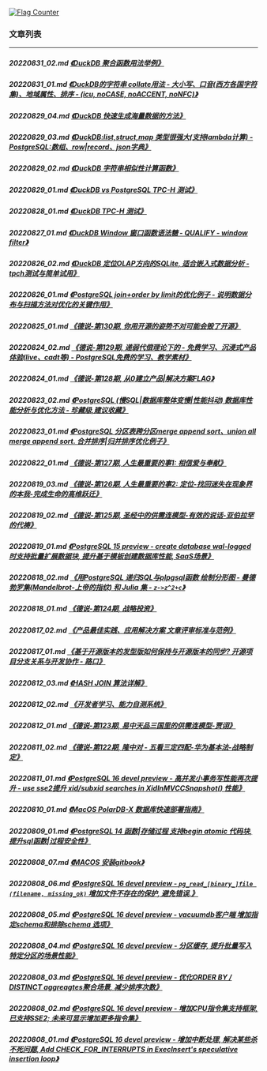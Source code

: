<a rel="nofollow" href="http://info.flagcounter.com/h9V1"  ><img src="http://s03.flagcounter.com/count/h9V1/bg_FFFFFF/txt_000000/border_CCCCCC/columns_2/maxflags_12/viewers_0/labels_0/pageviews_0/flags_0/"  alt="Flag Counter"  border="0"  ></a>  
  
### 文章列表  
----  
##### 20220831_02.md   [《DuckDB 聚合函数用法举例》](20220831_02.md)  
##### 20220831_01.md   [《DuckDB的字符串 collate用法 - 大小写、口音(西方各国字符集)、地域属性、排序 - (icu, noCASE, noACCENT, noNFC)》](20220831_01.md)  
##### 20220829_04.md   [《DuckDB 快速生成海量数据的方法》](20220829_04.md)  
##### 20220829_03.md   [《DuckDB:list,struct,map 类型很强大(支持lambda计算) - PostgreSQL:数组、row|record、json字典》](20220829_03.md)  
##### 20220829_02.md   [《DuckDB 字符串相似性计算函数》](20220829_02.md)  
##### 20220829_01.md   [《DuckDB vs PostgreSQL TPC-H 测试》](20220829_01.md)  
##### 20220828_01.md   [《DuckDB TPC-H 测试》](20220828_01.md)  
##### 20220827_01.md   [《DuckDB Window 窗口函数语法糖 - QUALIFY - window filter》](20220827_01.md)  
##### 20220826_02.md   [《DuckDB 定位OLAP方向的SQLite, 适合嵌入式数据分析 - tpch测试与简单试用》](20220826_02.md)  
##### 20220826_01.md   [《PostgreSQL join+order by limit的优化例子 - 说明数据分布与扫描方法对优化的关键作用》](20220826_01.md)  
##### 20220825_01.md   [《德说-第130期, 你用开源的姿势不对可能会毁了开源》](20220825_01.md)  
##### 20220824_02.md   [《德说-第129期, 递弱代偿理论下的 - 免费学习、沉浸式产品体验(live、cadt等) - PostgreSQL免费的学习、教学素材》](20220824_02.md)  
##### 20220824_01.md   [《德说-第128期, 从0建立产品|解决方案FLAG》](20220824_01.md)  
##### 20220823_02.md   [《PostgreSQL (慢SQL|数据库整体变慢|性能抖动) 数据库性能分析与优化方法 - 珍藏级,建议收藏》](20220823_02.md)  
##### 20220823_01.md   [《PostgreSQL 分区表跨分区merge append sort、union all merge append sort. 合并排序|归并排序优化例子》](20220823_01.md)  
##### 20220822_01.md   [《德说-第127期, 人生最重要的事1: 相信爱与奉献》](20220822_01.md)  
##### 20220819_03.md   [《德说-第126期, 人生最重要的事2: 定位-找回迷失在现象界的本我-完成生命的高维跃迁》](20220819_03.md)  
##### 20220819_02.md   [《德说-第125期, 圣经中的供需连模型-有效的说话-亚伯拉罕的代祷》](20220819_02.md)  
##### 20220819_01.md   [《PostgreSQL 15 preview - create database wal-logged 时支持批量扩展数据块, 提升基于模板创建数据库性能, SaaS场景》](20220819_01.md)  
##### 20220818_02.md   [《用PostgreSQL 递归SQL与plpgsql函数 绘制分形图 - 曼德勃罗集(Mandelbrot-上帝的指纹) 和 Julia 集 - `z->z^2+c`》](20220818_02.md)  
##### 20220818_01.md   [《德说-第124期, 战略投资》](20220818_01.md)  
##### 20220817_02.md   [《产品最佳实践、应用解决方案 文章评审标准与范例》](20220817_02.md)  
##### 20220817_01.md   [《基于开源版本的发型版如何保持与开源版本的同步? 开源项目分支关系与开发协作 - 路口》](20220817_01.md)  
##### 20220812_03.md   [《HASH JOIN 算法详解》](20220812_03.md)  
##### 20220812_02.md   [《开发者学习、能力自测系统》](20220812_02.md)  
##### 20220812_01.md   [《德说-第123期, 易中天品三国里的供需连模型-贾诩》](20220812_01.md)  
##### 20220811_02.md   [《德说-第122期, 隆中对 - 五看三定四配-华为基本法-战略制定》](20220811_02.md)  
##### 20220811_01.md   [《PostgreSQL 16 devel preview - 高并发小事务写性能再次提升 - use sse2提升 xid/subxid searches in XidInMVCCSnapshot() 性能》](20220811_01.md)  
##### 20220810_01.md   [《MacOS PolarDB-X 数据库快速部署指南》](20220810_01.md)  
##### 20220809_01.md   [《PostgreSQL 14 函数|存储过程 支持begin atomic 代码块, 提升sql函数|过程安全性》](20220809_01.md)  
##### 20220808_07.md   [《MACOS 安装gitbook》](20220808_07.md)  
##### 20220808_06.md   [《PostgreSQL 16 devel preview - `pg_read_[binary_]file (filename, missing_ok)` 增加文件不存在的保护, 避免错误.》](20220808_06.md)  
##### 20220808_05.md   [《PostgreSQL 16 devel preview - vacuumdb客户端 增加指定schema和排除schema 选项》](20220808_05.md)  
##### 20220808_04.md   [《PostgreSQL 16 devel preview - 分区缓存, 提升批量写入特定分区的场景性能》](20220808_04.md)  
##### 20220808_03.md   [《PostgreSQL 16 devel preview - 优化ORDER BY / DISTINCT aggreagtes聚合场景, 减少排序次数》](20220808_03.md)  
##### 20220808_02.md   [《PostgreSQL 16 devel preview - 增加CPU指令集支持框架, 已支持SSE2; 未来可显示增加更多指令集》](20220808_02.md)  
##### 20220808_01.md   [《PostgreSQL 16 devel preview - 增加中断处理, 解决某些杀不死问题, Add CHECK_FOR_INTERRUPTS in ExecInsert's speculative insertion loop》](20220808_01.md)  
